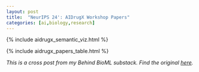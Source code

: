 ```yaml
--- 
layout: post
title:  "NeurIPS 24': AIDrugX Workshop Papers"
categories: [ai,biology,research]
--- 
```


{% include aidrugx_semantic_viz.html %}

{% include aidrugx_papers_table.html %}

*This is a cross post from my Behind BioML substack. Find the original [here](https://open.substack.com/pub/behindbioml/p/bio-x-ml-hackathon-our-3rd-place?r=y8mlf&utm_campaign=post&utm_medium=web).*
